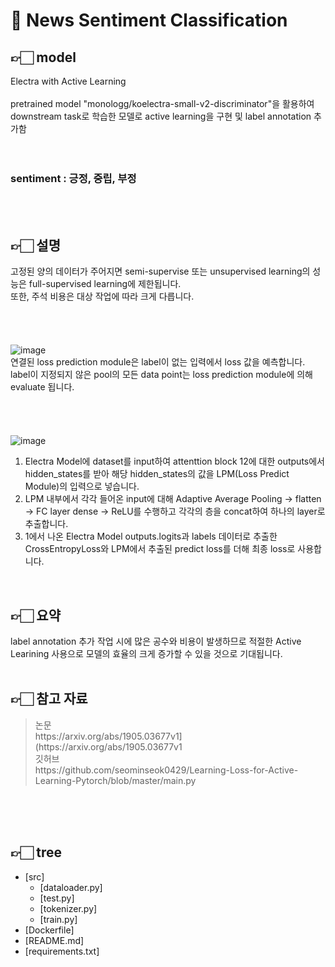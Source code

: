 # 🤖 News Sentiment Classification
## 👉🏻 model
Electra with Active Learning<br><br>
pretrained model "monologg/koelectra-small-v2-discriminator"을 활용하여<br>
downstream task로 학습한 모델로 active learning을 구현 및 label annotation 추가함<br>
<br>
<br>

### sentiment : 긍정, 중립, 부정
<br><br>
## 👉🏻 설명
고정된 양의 데이터가 주어지면 semi-supervise 또는 unsupervised learning의 성능은 full-supervised learning에 제한됩니다.<br>
또한, 주석 비용은 대상 작업에 따라 크게 다릅니다.<br><br><br><br><br>
![image](https://user-images.githubusercontent.com/26425581/172622215-09c3748f-c0b1-4a2a-aac4-a0d8aeadad34.png)<br>
연결된 loss prediction module은 label이 없는 입력에서 loss 값을 예측합니다.<br>
label이 지정되지 않은 pool의 모든 data point는 loss prediction module에 의해 evaluate 됩니다.<br><br><br><br><br>
![image](https://user-images.githubusercontent.com/26425581/172622399-c847ff0d-d3ac-4d63-badd-9c140d1abded.png)<br>
1. Electra Model에 dataset를 input하여 attenttion block 12에 대한 outputs에서 hidden_states를 받아 해당 hidden_states의 값을 LPM(Loss Predict Module)의 입력으로 넣습니다.<br>
2. LPM 내부에서 각각 들어온 input에 대해 Adaptive Average Pooling → flatten → FC layer dense →  ReLU를 수행하고 각각의 층을 concat하여 하나의 layer로 추출합니다.<br>
3. 1에서 나온 Electra Model outputs.logits과 labels 데이터로 추출한 CrossEntropyLoss와 LPM에서 추출된 predict loss를 더해 최종 loss로 사용합니다.<br>
<br>

## 👉🏻 요약
label annotation 추가 작업 시에 많은 공수와 비용이 발생하므로 적절한 Active Learining 사용으로 모델의 효율의 크게 증가할 수 있을 것으로 기대됩니다.<br>
<br>

## 👉🏻 참고 자료

<blockquote>논문<br>
https://arxiv.org/abs/1905.03677v1](https://arxiv.org/abs/1905.03677v1<br>
깃허브<br>
https://github.com/seominseok0429/Learning-Loss-for-Active-Learning-Pytorch/blob/master/main.py
</blockquote>
<br>
<br>
<br>

## 👉🏻 tree
  * [src]
    * [dataloader.py]
    * [test.py]
    * [tokenizer.py]
    * [train.py]
  * [Dockerfile]
  * [README.md]
  * [requirements.txt]